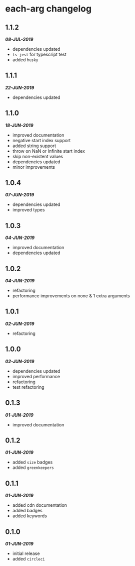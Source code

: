 # each-arg changelog

## 1.1.2

***08-JUL-2019***

* dependencies updated
* `ts-jest` for typescript test
* added `husky`

## 1.1.1

***22-JUN-2019***

* dependencies updated

## 1.1.0

***18-JUN-2019***

* improved documentation
* negative start index support
* added string support
* throw on NaN or Infinite start index
* skip non-existent values
* dependencies updated
* minor improvements

## 1.0.4

***07-JUN-2019***

* dependencies updated
* improved types

## 1.0.3

***04-JUN-2019***

* improved documentation
* dependencies updated

## 1.0.2

***04-JUN-2019***

* refactoring
* performance improvements on none & 1 extra arguments

## 1.0.1

***02-JUN-2019***

* refactoring

## 1.0.0

***02-JUN-2019***

* dependencies updated
* improved performance
* refactoring
* test refactoring

## 0.1.3

***01-JUN-2019***

* improved documentation

## 0.1.2

***01-JUN-2019***

* added `size` badges
* added `greenkeepers`

## 0.1.1

***01-JUN-2019***

* added cdn documentation
* added badges
* added keywords

## 0.1.0

***01-JUN-2019***

* initial release
* added `circleci`

